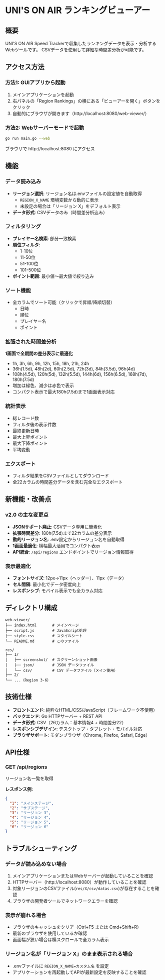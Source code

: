 # UNI'S ON AIR ランキングビューアー

## 概要
UNI'S ON AIR Speed Trackerで収集したランキングデータを表示・分析するWebツールです。
CSVデータを使用して詳細な時間差分析が可能です。

## アクセス方法

### 方法1: GUIアプリから起動
1. メインアプリケーションを起動
2. 右パネルの「Region Rankings」の横にある「ビューアーを開く」ボタンをクリック
3. 自動的にブラウザが開きます（http://localhost:8080/web-viewer/）

### 方法2: Webサーバーモードで起動
```bash
go run main.go --web
```
ブラウザで http://localhost:8080 にアクセス

## 機能

### データ読み込み
- **リージョン選択**: リージョン名は.envファイルの設定値を自動取得
  - `REGION_X_NAME` 環境変数から動的に表示
  - 未設定の場合は「リージョン X」をデフォルト表示
- **データ形式**: CSVデータのみ（時間差分析込み）

### フィルタリング
- **プレイヤー名検索**: 部分一致検索
- **順位フィルタ**: 
  - 1-10位
  - 11-50位
  - 51-100位
  - 101-500位
- **ポイント範囲**: 最小値〜最大値で絞り込み

### ソート機能
- 全カラムでソート可能（クリックで昇順/降順切替）
  - 日時
  - 順位
  - プレイヤー名
  - ポイント

### 拡張された時間差分析
**1画面で全期間の差分表示に最適化**
- 1h, 3h, 6h, 9h, 12h, 15h, 18h, 21h, 24h
- 36h(1.5d), 48h(2d), 60h(2.5d), 72h(3d), 84h(3.5d), 96h(4d)
- 108h(4.5d), 120h(5d), 132h(5.5d), 144h(6d), 156h(6.5d), 168h(7d), 180h(7.5d)
- 増加は緑色、減少は赤色で表示
- コンパクト表示で最大180h(7.5d)まで1画面表示対応

### 統計表示
- 総レコード数
- フィルタ後の表示件数
- 最終更新日時
- 最大上昇ポイント
- 最大下降ポイント
- 平均変動

### エクスポート
- フィルタ結果をCSVファイルとしてダウンロード
- 全22カラムの時間差分データを含む完全なエクスポート

## 新機能・改善点

### v2.0 の主な変更点
- **JSONサポート廃止**: CSVデータ専用に簡素化
- **拡張時間差分**: 180h(7.5d)まで22カラムの差分表示
- **動的リージョン名**: .env設定からリージョン名を自動取得
- **1画面最適化**: 横幅最大活用でコンパクト表示
- **API統合**: `/api/regions` エンドポイントでリージョン情報取得

### 表示最適化
- **フォントサイズ**: 12px→11px（ヘッダー）、11px（データ）
- **セル間隔**: 最小化でデータ密度向上
- **レスポンシブ**: モバイル表示でも全カラム対応

## ディレクトリ構成
```
web-viewer/
├── index.html       # メインページ
├── script.js        # JavaScript処理
├── style.css        # スタイルシート
└── README.md        # このファイル

res/
├── 1/
│   ├── screenshot/  # スクリーンショット画像
│   ├── json/        # JSON データファイル
│   └── csv/         # CSV データファイル（メイン使用）
├── 2/
└── ...（Region 3-6）
```

## 技術仕様
- **フロントエンド**: 純粋なHTML/CSS/JavaScript（フレームワーク不使用）
- **バックエンド**: Go HTTPサーバー + REST API
- **データ形式**: CSV（26カラム：基本情報4 + 時間差分22）
- **レスポンシブデザイン**: デスクトップ・タブレット・モバイル対応
- **ブラウザサポート**: モダンブラウザ（Chrome, Firefox, Safari, Edge）

## API仕様

### GET /api/regions
リージョン名一覧を取得

**レスポンス例:**
```json
{
  "1": "メインステージ",
  "2": "サブステージ",
  "3": "リージョン 3",
  "4": "リージョン 4",
  "5": "リージョン 5",
  "6": "リージョン 6"
}
```

## トラブルシューティング

### データが読み込めない場合
1. メインアプリケーションまたはWebサーバーが起動していることを確認
2. HTTPサーバー（http://localhost:8080）が動作していることを確認
3. 対象リージョンのCSVファイル(`res/X/csv/datas.csv`)が存在することを確認
4. ブラウザの開発者ツールでネットワークエラーを確認

### 表示が崩れる場合
- ブラウザのキャッシュをクリア（Ctrl+F5 または Cmd+Shift+R）
- 最新のブラウザを使用しているか確認
- 画面幅が狭い場合は横スクロールで全カラム表示

### リージョン名が「リージョン X」のまま表示される場合
- .envファイルに `REGION_X_NAME=カスタム名` を設定
- アプリケーションを再起動してAPIが最新設定を反映することを確認